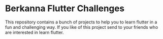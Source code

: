 # Berkanna Flutter Challenges

This repository contains a bunch of projects to help you to learn flutter in a fun and challenging way. If you like of this project send to your friends who are interested in learn flutter.